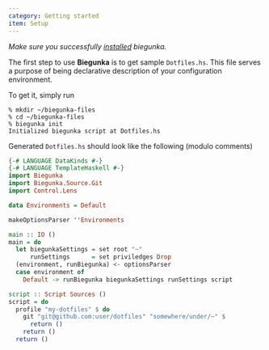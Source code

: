 ```yaml
---
category: Getting started
item: Setup
---
```


*Make sure you successfully [installed][0] biegunka.*

The first step to use __Biegunka__ is to get sample `Dotfiles.hs`. This file serves a
purpose of being declarative description of your configuration environment.

To get it, simply run

```shell
% mkdir ~/biegunka-files
% cd ~/biegunka-files
% biegunka init
Initialized biegunka script at Dotfiles.hs
```

Generated `Dotfiles.hs` should look like the following (modulo comments)

```haskell
{-# LANGUAGE DataKinds #-}
{-# LANGUAGE TemplateHaskell #-}
import Biegunka
import Biegunka.Source.Git
import Control.Lens

data Environments = Default

makeOptionsParser ''Environments

main :: IO ()
main = do
  let biegunkaSettings = set root "~"
      runSettings      = set priviledges Drop
  (environment, runBiegunka) <- optionsParser
  case environment of
    Default -> runBiegunka biegunkaSettings runSettings script

script :: Script Sources ()
script = do
  profile "my-dotfiles" $ do
    git "git@github.com:user/dotfiles" "somewhere/under/~" $
      return ()
    return ()
  return ()
```
 [0]: /pages/install.html
